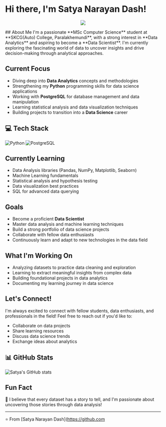 # Hi there, I'm Satya Narayan Dash! 
<p align="center">
  <img src="https://img.shields.io/badge/Satya_Narayan_Dash-Data_Science_Enthusiast-blue?style=for-the-badge&logo=python&logoColor=white" />
</p>
## About Me
I'm a passionate **MSc Computer Science** student at **SKCG(Auto) College, Paralakhemundi**, with a strong interest in **Data Analytics** and aspiring to become a **Data Scientist**. I'm currently exploring the fascinating world of data to uncover insights and drive decision-making through analytical approaches.

## Current Focus
- Diving deep into **Data Analytics** concepts and methodologies
- Strengthening my **Python** programming skills for data science applications
- Working with **PostgreSQL** for database management and data manipulation
- Learning statistical analysis and data visualization techniques
- Building projects to transition into a **Data Science** career

## 💻 Tech Stack
![Python](https://img.shields.io/badge/Python-3776AB?style=for-the-badge&logo=python&logoColor=white)
![PostgreSQL](https://img.shields.io/badge/PostgreSQL-316192?style=for-the-badge&logo=postgresql&logoColor=white)

## Currently Learning
- Data Analysis libraries (Pandas, NumPy, Matplotlib, Seaborn)
- Machine Learning fundamentals
- Statistical analysis and hypothesis testing
- Data visualization best practices
- SQL for advanced data querying

## Goals
- Become a proficient **Data Scientist**
- Master data analysis and machine learning techniques
- Build a strong portfolio of data science projects
- Collaborate with fellow data enthusiasts
- Continuously learn and adapt to new technologies in the data field

## What I'm Working On
- Analyzing datasets to practice data cleaning and exploration
- Learning to extract meaningful insights from complex data
- Building foundational projects in data analytics
- Documenting my learning journey in data science

## Let's Connect!
I'm always excited to connect with fellow students, data enthusiasts, and professionals in the field! Feel free to reach out if you'd like to:
- Collaborate on data projects
- Share learning resources
- Discuss data science trends
- Exchange ideas about analytics

## 📊 GitHub Stats
![Satya's GitHub stats](https://github-readme-stats.vercel.app/api?username=Satya4380&show_icons=true&theme=radical)

## Fun Fact
🌟 I believe that every dataset has a story to tell, and I'm passionate about uncovering those stories through data analysis!

---
⭐️ From [Satya Narayan Dash](https://github.com
